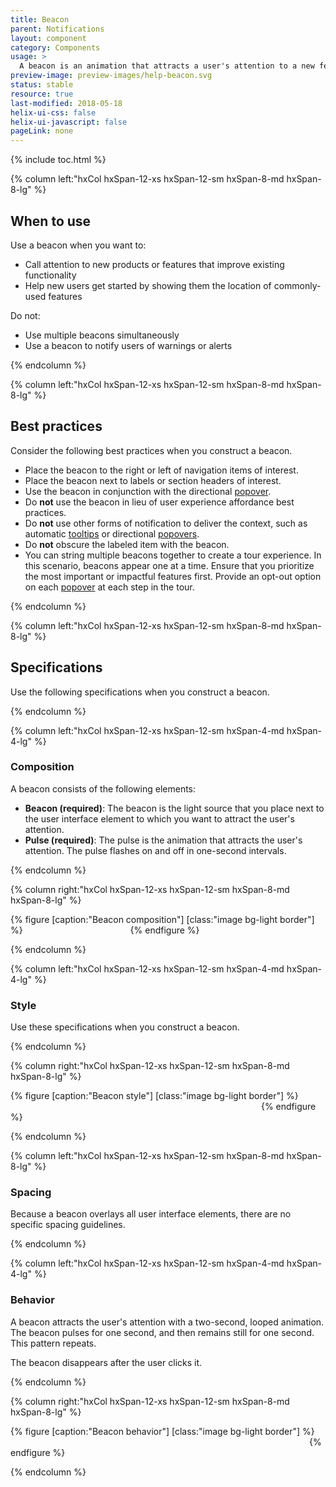 ```yaml
---
title: Beacon
parent: Notifications
layout: component
category: Components
usage: >
  A beacon is an animation that attracts a user's attention to a new feature or advanced functionality in a control panel. A beacon disappears after a user clicks it.
preview-image: preview-images/help-beacon.svg
status: stable
resource: true
last-modified: 2018-05-18
helix-ui-css: false
helix-ui-javascript: false
pageLink: none
---
```


{% include toc.html %}

<section class="static-section" markdown="1">

<div class="hxRow"  markdown="1">

{% column left:"hxCol hxSpan-12-xs hxSpan-12-sm hxSpan-8-md hxSpan-8-lg" %}

## When to use

Use a beacon when you want to:

- Call attention to new products or features that improve existing functionality
- Help new users get started by showing them the location of commonly-used features

Do not:

- Use multiple beacons simultaneously
- Use a beacon to notify users of warnings or alerts

{% endcolumn %}

</div>

</section>

<section class="static-section" markdown="1">

<div class="hxRow"  markdown="1">

{% column left:"hxCol hxSpan-12-xs hxSpan-12-sm hxSpan-8-md hxSpan-8-lg" %}

## Best practices

Consider the following best practices when you construct a beacon.

- Place the beacon to the right or left of navigation items of interest.
- Place the beacon next to labels or section headers of interest.
- Use the beacon in conjunction with the directional [popover]({{site.baseurl}}/components/popovers.html).
- Do **not** use the beacon in lieu of user experience affordance best practices.
- Do **not** use other forms of notification to deliver the context, such as automatic [tooltips]({{site.baseurl}}/components/tooltip.html) or directional [popovers]({{site.baseurl}}/components/popovers.html).
- Do **not** obscure the labeled item with the beacon.
- You can string multiple beacons together to create a tour experience. In this scenario, beacons appear one at a time. Ensure that you prioritize the most important or impactful features first. Provide an opt-out option on each [popover]({{site.baseurl}}/components/popovers.html) at each step in the tour.

{% endcolumn %}

</div>

</section>

<section class="static-section" markdown="1">

<div class="hxRow"  markdown="1">

{% column left:"hxCol hxSpan-12-xs hxSpan-12-sm hxSpan-8-md hxSpan-8-lg" %}

## Specifications

Use the following specifications when you construct a beacon.

{% endcolumn %}

</div>

</section>

<section class="static-section" markdown="1">

<div class="hxRow"  markdown="1">

{% column left:"hxCol hxSpan-12-xs hxSpan-12-sm hxSpan-4-md hxSpan-4-lg" %}

### Composition

A beacon consists of the following elements:

- **Beacon (required)**: The beacon is the light source that you place next to the user interface element to which you want to attract the user's attention.
- **Pulse (required)**: The pulse is the animation that attracts the user's attention. The pulse flashes on and off in one-second intervals.

{% endcolumn %}

{% column right:"hxCol hxSpan-12-xs hxSpan-12-sm hxSpan-8-md hxSpan-8-lg" %}

{% figure [caption:"Beacon composition"] [class:"image bg-light border"] %}
<embed src="{{site.url}}/assets/images/components/notifications/beacon/beacon-composition.png" width="164"/>
{% endfigure %}

{% endcolumn %}

</div>

</section>

<section class="static-section" markdown="1">

<div class="hxRow"  markdown="1">

{% column left:"hxCol hxSpan-12-xs hxSpan-12-sm hxSpan-4-md hxSpan-4-lg" %}

### Style

Use these specifications when you construct a beacon.

{% endcolumn %}

{% column right:"hxCol hxSpan-12-xs hxSpan-12-sm hxSpan-8-md hxSpan-8-lg" %}

{% figure [caption:"Beacon style"] [class:"image bg-light border"] %}
<embed src="{{site.url}}/assets/images/components/notifications/beacon/beacon-style.png" width="397"/>
{% endfigure %}

{% endcolumn %}

</div>

</section>

<section class="static-section" markdown="1">

<div class="hxRow"  markdown="1">

{% column left:"hxCol hxSpan-12-xs hxSpan-12-sm hxSpan-8-md hxSpan-8-lg" %}

### Spacing

Because a beacon overlays all user interface elements, there are no specific spacing guidelines.

{% endcolumn %}

</div>

</section>

<section class="static-section" markdown="1">

<div class="hxRow"  markdown="1">

{% column left:"hxCol hxSpan-12-xs hxSpan-12-sm hxSpan-4-md hxSpan-4-lg" %}

### Behavior

A beacon attracts the user's attention with a two-second, looped animation. The beacon pulses for one second, and then remains still for one second. This pattern repeats.

The beacon disappears after the user clicks it.

{% endcolumn %}

{% column right:"hxCol hxSpan-12-xs hxSpan-12-sm hxSpan-8-md hxSpan-8-lg" %}

{% figure [caption:"Beacon behavior"] [class:"image bg-light border"] %}
<embed src="{{site.url}}/assets/images/components/notifications/beacon/beacon-behavior.png" width="474"/>
{% endfigure %}

{% endcolumn %}

</div>

</section>
